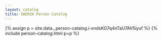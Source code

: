 ```yaml
---
layout: catalog
title: SWERIK Person Catalog
---
```

{% assign p = site.data._person-catalog.i-xndsKG7q4nTaU7AV5iyuf %}
{% include person-catalog.html p=p %}

